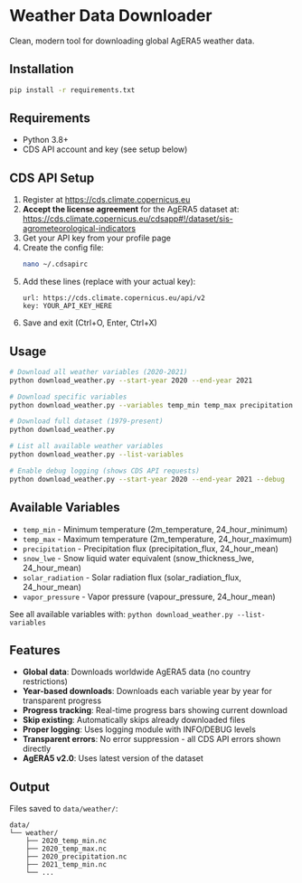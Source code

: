 # Weather Data Downloader

Clean, modern tool for downloading global AgERA5 weather data.

## Installation

```bash
pip install -r requirements.txt
```

## Requirements

- Python 3.8+
- CDS API account and key (see setup below)

## CDS API Setup

1. Register at https://cds.climate.copernicus.eu
2. **Accept the license agreement** for the AgERA5 dataset at: https://cds.climate.copernicus.eu/cdsapp#!/dataset/sis-agrometeorological-indicators
3. Get your API key from your profile page
4. Create the config file:
   ```bash
   nano ~/.cdsapirc
   ```
5. Add these lines (replace with your actual key):
   ```
   url: https://cds.climate.copernicus.eu/api/v2
   key: YOUR_API_KEY_HERE
   ```
6. Save and exit (Ctrl+O, Enter, Ctrl+X)


## Usage

```bash
# Download all weather variables (2020-2021)  
python download_weather.py --start-year 2020 --end-year 2021

# Download specific variables
python download_weather.py --variables temp_min temp_max precipitation

# Download full dataset (1979-present)
python download_weather.py

# List all available weather variables
python download_weather.py --list-variables

# Enable debug logging (shows CDS API requests)
python download_weather.py --start-year 2020 --end-year 2021 --debug
```

## Available Variables

- `temp_min` - Minimum temperature (2m_temperature, 24_hour_minimum)
- `temp_max` - Maximum temperature (2m_temperature, 24_hour_maximum)
- `precipitation` - Precipitation flux (precipitation_flux, 24_hour_mean)  
- `snow_lwe` - Snow liquid water equivalent (snow_thickness_lwe, 24_hour_mean)
- `solar_radiation` - Solar radiation flux (solar_radiation_flux, 24_hour_mean)
- `vapor_pressure` - Vapor pressure (vapour_pressure, 24_hour_mean)

See all available variables with: `python download_weather.py --list-variables`

## Features

- **Global data**: Downloads worldwide AgERA5 data (no country restrictions)
- **Year-based downloads**: Downloads each variable year by year for transparent progress
- **Progress tracking**: Real-time progress bars showing current download
- **Skip existing**: Automatically skips already downloaded files
- **Proper logging**: Uses logging module with INFO/DEBUG levels
- **Transparent errors**: No error suppression - all CDS API errors shown directly
- **AgERA5 v2.0**: Uses latest version of the dataset

## Output

Files saved to `data/weather/`:
```
data/
└── weather/
    ├── 2020_temp_min.nc
    ├── 2020_temp_max.nc
    ├── 2020_precipitation.nc
    ├── 2021_temp_min.nc
    └── ...
```